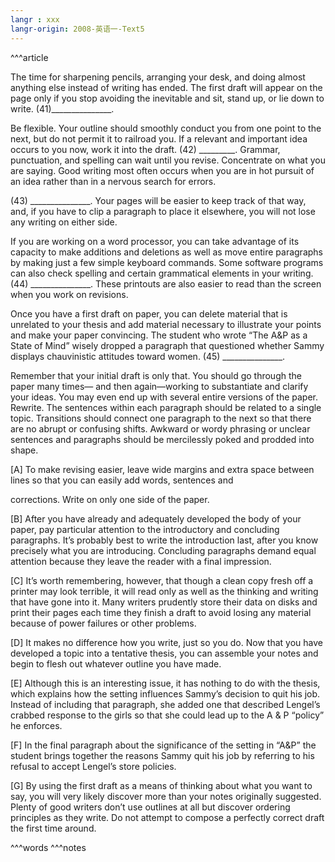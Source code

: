 ```yaml
---
langr : xxx
langr-origin: 2008-英语一-Text5
---
```


^^^article

The time for sharpening pencils, arranging your desk, and doing almost anything else instead of writing has ended. The first draft will appear on the page only if you stop avoiding the inevitable and sit, stand up, or lie down to write. (41)_______________.

Be flexible. Your outline should smoothly conduct you from one point to the next, but do not permit it to railroad you. If a relevant and important idea occurs to you now, work it into the draft. (42) _________. Grammar, punctuation, and spelling can wait until you revise. Concentrate on what you are saying. Good writing most often occurs when you are in hot pursuit of an idea rather than in a nervous search for errors.

(43) _______________. Your pages will be easier to keep track of that way, and, if you have to clip a paragraph to place it elsewhere, you will not lose any writing on either side.

If you are working on a word processor, you can take advantage of its capacity to make additions and deletions as well as move entire paragraphs by making just a few simple keyboard commands. Some software programs can also check spelling and certain grammatical elements in your writing. (44) _______________. These printouts are also easier to read than the screen when you work on revisions.

Once you have a first draft on paper, you can delete material that is unrelated to your thesis and add material necessary to illustrate your points and make your paper convincing. The student who wrote “The A&P as a State of Mind” wisely dropped a paragraph that questioned whether Sammy displays chauvinistic attitudes toward women. (45) _______________.

Remember that your initial draft is only that. You should go through the paper many times— and then again—working to substantiate and clarify your ideas. You may even end up with several entire versions of the paper. Rewrite. The sentences within each paragraph should be related to a single topic. Transitions should connect one paragraph to the next so that there are no abrupt or confusing shifts. Awkward or wordy phrasing or unclear sentences and paragraphs should be mercilessly poked and prodded into shape.

[A] To make revising easier, leave wide margins and extra space between lines so that you can easily add words, sentences and

corrections. Write on only one side of the paper.

[B] After you have already and adequately developed the body of your paper, pay particular attention to the introductory and concluding paragraphs. It’s probably best to write the introduction last, after you know precisely what you are introducing. Concluding paragraphs demand equal attention because they leave the reader with a final impression.

[C] It’s worth remembering, however, that though a clean copy fresh off a printer may look terrible, it will read only as well as the thinking and writing that have gone into it. Many writers prudently store their data on disks and print their pages each time they finish a draft to avoid losing any material because of power failures or other problems.

[D] It makes no difference how you write, just so you do. Now that you have developed a topic into a tentative thesis, you can assemble your notes and begin to flesh out whatever outline you have made.

[E] Although this is an interesting issue, it has nothing to do with the thesis, which explains how the setting influences Sammy’s decision to quit his job. Instead of including that paragraph, she added one that described Lengel’s crabbed response to the girls so that she could lead up to the A & P “policy” he enforces.

[F] In the final paragraph about the significance of the setting in “A&P” the student brings together the reasons Sammy quit his job by referring to his refusal to accept Lengel’s store policies.

[G] By using the first draft as a means of thinking about what you want to say, you will very likely discover more than your notes originally suggested. Plenty of good writers don’t use outlines at all but discover ordering principles as they write. Do not attempt to compose a perfectly correct draft the first time around.




^^^words
^^^notes